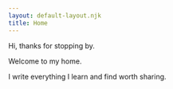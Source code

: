 ```yaml
---
layout: default-layout.njk
title: Home
---
```


Hi, thanks for stopping by.

Welcome to my home.

I write everything I learn and find worth sharing.
